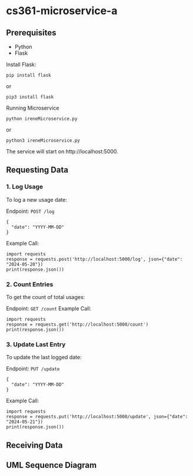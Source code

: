 # cs361-microservice-a

## Prerequisites
- Python 
- Flask

Install Flask:
```
pip install flask
```
or 
```
pip3 install flask
```
Running Microservice
```
python ireneMicroservice.py
```
or
```
python3 ireneMicroservice.py
```
The service will start on http://localhost:5000.

## Requesting Data
### 1. Log Usage
To log a new usage date:

Endpoint: `POST /log`
```
{
  "date": "YYYY-MM-DD"
}
```
Example Call:
```
import requests
response = requests.post('http://localhost:5000/log', json={"date": "2024-05-20"})
print(response.json())
```
### 2. Count Entries
To get the count of total usages:

Endpoint: `GET /count`
Example Call:
```
import requests
response = requests.get('http://localhost:5000/count')
print(response.json())
```
### 3. Update Last Entry
To update the last logged date:

Endpoint: `PUT /update`
```
{
  "date": "YYYY-MM-DD"
}
```
Example Call:
```
import requests
response = requests.put('http://localhost:5000/update', json={"date": "2024-05-21"})
print(response.json())
```
## Receiving Data

## UML Sequence Diagram


